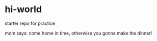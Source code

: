 # hi-world
starter repo for practice

mom says: come home in time, otherwise you gonna make the dinner!
